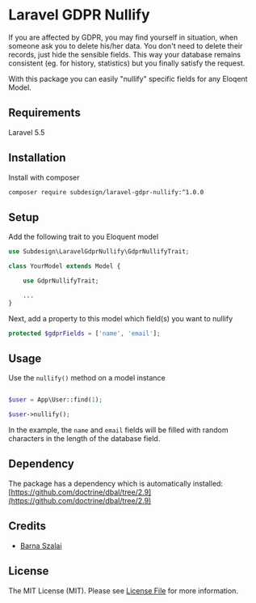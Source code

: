 # Laravel GDPR Nullify

If you are affected by GDPR, you may find yourself in situation, when someone ask you to delete his/her data. You don't need to delete their records, just hide the sensible fields. This way your database remains consistent (eg. for history, statistics) but you finally satisfy the request.

With this package you can easily "nullify" specific fields for any Eloqent Model.

## Requirements

Laravel 5.5

## Installation

Install with composer
```bash
composer require subdesign/laravel-gdpr-nullify:^1.0.0
```

## Setup

Add the following trait to you Eloquent model

```php
use Subdesign\LaravelGdprNullify\GdprNullifyTrait;

class YourModel extends Model {

    use GdprNullifyTrait;

    ...
}
```

Next, add a property to this model which field(s) you want to nullify

```php
protected $gdprFields = ['name', 'email'];
```

## Usage 

Use the `nullify()` method on a model instance

```php

$user = App\User::find(1);

$user->nullify();
```

In the example, the `name` and `email` fields will be filled with random characters in the length of the database field.

## Dependency

The package has a dependency which is automatically installed: [https://github.com/doctrine/dbal/tree/2.9](https://github.com/doctrine/dbal/tree/2.9)

## Credits

- [Barna Szalai](https://github.com/subdesign)

## License

The MIT License (MIT). Please see [License File](LICENSE.md) for more information.
